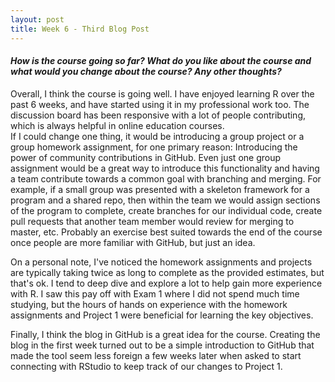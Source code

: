 ```yaml
---
layout: post
title: Week 6 - Third Blog Post
---
```


#### _How is the course going so far? What do you like about the course and what would you change about the course? Any other thoughts?_  

Overall, I think the course is going well. I have enjoyed learning R over the past 6 weeks, and have started using it in my professional work too. The discussion board has been responsive with a lot of people contributing, which is always helpful in online education courses.    
If I could change one thing, it would be introducing a group project or a group homework assignment, for one primary reason: Introducing the power of community contributions in GitHub. Even just one group assignment would be a great way to introduce this functionality and having a team contribute towards a common goal with branching and merging. For example, if a small group was presented with a skeleton framework for a program and a shared repo, then within the team we would assign sections of the program to complete, create branches for our individual code, create pull requests that another team member would review for merging to master, etc. Probably an exercise best suited towards the end of the course once people are more familiar with GitHub, but just an idea.  

On a personal note, I've noticed the homework assignments and projects are typically taking twice as long to complete as the provided estimates, but that's ok. I tend to deep dive and explore a lot to help gain more experience with R. I saw this pay off with Exam 1 where I did not spend much time studying, but the hours of hands on experience with the homework assignments and Project 1 were beneficial for learning the key objectives.  

Finally, I think the blog in GitHub is a great idea for the course. Creating the blog in the first week turned out to be a simple introduction to GitHub that made the tool seem less foreign a few weeks later when asked to start connecting with RStudio to keep track of our changes to Project 1.
